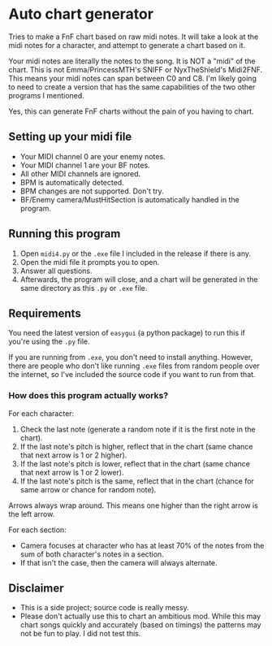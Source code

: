 # Auto chart generator
Tries to make a FnF chart based on raw midi notes.
It will take a look at the midi notes for a character,
and attempt to generate a chart based on it.

Your midi notes are literally the notes to the song.
It is NOT a "midi" of the chart. This is not Emma/PrincessMTH's SNIFF or NyxTheShield's Midi2FNF. This means your
midi notes can span between C0 and C8. I'm likely
going to need to create a version that has the same
capabilities of the two other programs I mentioned.

Yes, this can generate FnF charts without the pain
of you having to chart.

## Setting up your midi file
* Your MIDI channel 0 are your enemy notes.
* Your MIDI channel 1 are your BF notes.
* All other MIDI channels are ignored.
* BPM is automatically detected.
* BPM changes are not supported. Don't try.
* BF/Enemy camera/MustHitSection is automatically handled in the program.

## Running this program
1. Open ``midi4.py`` or the ``.exe`` file I included in the release if there is any.
2. Open the midi file it prompts you to open.
3. Answer all questions.
4. Afterwards, the program will close, and a chart will be generated in the same directory as this ``.py`` or ``.exe``  file.

## Requirements
You need the latest version of ``easygui`` (a python package)
to run this if you're using the ``.py`` file.

If you are running from ``.exe``, you don't need to
install anything. However, there are people who don't like
running ``.exe`` files from random people over the internet,
so I've included the source code if you want to run from that.

### How does this program actually works?
For each character:
1. Check the last note (generate a random note if it is the first note in the chart).
2. If the last note's pitch is higher, reflect that in the chart (same chance that next arrow is 1 or 2 higher).
3. If the last note's pitch is lower, reflect that in the chart (same chance that next arrow is 1 or 2 lower).
4. If the last note's pitch is the same, reflect that in the chart (chance for same arrow or chance for random note).

Arrows always wrap around. This means one higher than the right arrow is the left arrow.

For each section:
* Camera focuses at character who has at least 70% of the notes from the sum of both character's notes in a section.
* If that isn't the case, then the camera will always alternate.

## Disclaimer
* This is a side project; source code is
really messy.
* Please don't actually use this to chart an
ambitious mod. While this may chart songs quickly and
accurately (based on timings) the patterns may not be
fun to play. I did not test this.

